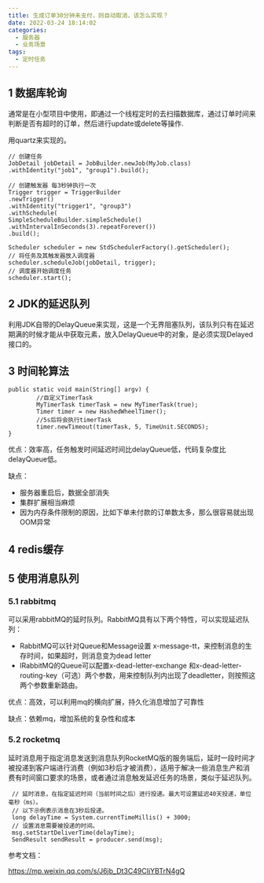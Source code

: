 ```yaml
---
title: 生成订单30分钟未支付，则自动取消，该怎么实现？
date: 2022-03-24 18:14:02
categories:
  - 服务器
  - 业务场景
tags:
  - 定时任务
---
```


## 1 数据库轮询

通常是在小型项目中使用，即通过一个线程定时的去扫描数据库，通过订单时间来判断是否有超时的订单，然后进行update或delete等操作.

用quartz来实现的。

```
// 创建任务
JobDetail jobDetail = JobBuilder.newJob(MyJob.class)
.withIdentity("job1", "group1").build();

// 创建触发器 每3秒钟执行一次
Trigger trigger = TriggerBuilder
.newTrigger()
.withIdentity("trigger1", "group3")
.withSchedule(
SimpleScheduleBuilder.simpleSchedule()
.withIntervalInSeconds(3).repeatForever())
.build();

Scheduler scheduler = new StdSchedulerFactory().getScheduler();
// 将任务及其触发器放入调度器
scheduler.scheduleJob(jobDetail, trigger);
// 调度器开始调度任务
scheduler.start();
```

## 2 JDK的延迟队列

利用JDK自带的DelayQueue来实现，这是一个无界阻塞队列，该队列只有在延迟期满的时候才能从中获取元素，放入DelayQueue中的对象，是必须实现Delayed接口的。 

## 3 时间轮算法

```
public static void main(String[] argv) {
        //自定义TimerTask
        MyTimerTask timerTask = new MyTimerTask(true);
        Timer timer = new HashedWheelTimer();
        //5s后将会执行timerTask
        timer.newTimeout(timerTask, 5, TimeUnit.SECONDS);
}
```

优点：效率高，任务触发时间延迟时间比delayQueue低，代码复杂度比delayQueue低。

缺点：

- 服务器重启后，数据全部消失
- 集群扩展相当麻烦
- 因为内存条件限制的原因，比如下单未付款的订单数太多，那么很容易就出现OOM异常

## 4 redis缓存 



## 5 使用消息队列

### 5.1 rabbitmq

可以采用rabbitMQ的延时队列。RabbitMQ具有以下两个特性，可以实现延迟队列：

- RabbitMQ可以针对Queue和Message设置 x-message-tt，来控制消息的生存时间，如果超时，则消息变为dead letter
- lRabbitMQ的Queue可以配置x-dead-letter-exchange 和x-dead-letter-routing-key（可选）两个参数，用来控制队列内出现了deadletter，则按照这两个参数重新路由。

优点：高效，可以利用mq的横向扩展，持久化消息增加了可靠性

缺点：依赖mq，增加系统的复杂性和成本

### 5.2 rocketmq

延时消息用于指定消息发送到消息队列RocketMQ版的服务端后，延时一段时间才被投递到客户端进行消费（例如3秒后才被消费），适用于解决一些消息生产和消费有时间窗口要求的场景，或者通过消息触发延迟任务的场景，类似于延迟队列。 

```
 // 延时消息，在指定延迟时间（当前时间之后）进行投递。最大可设置延迟40天投递，单位毫秒（ms）。
 // 以下示例表示消息在3秒后投递。
 long delayTime = System.currentTimeMillis() + 3000;
 // 设置消息需要被投递的时间。
 msg.setStartDeliverTime(delayTime);
 SendResult sendResult = producer.send(msg);
```



参考文档：

https://mp.weixin.qq.com/s/J6jb_Dt3C49CIjYBTrN4gQ